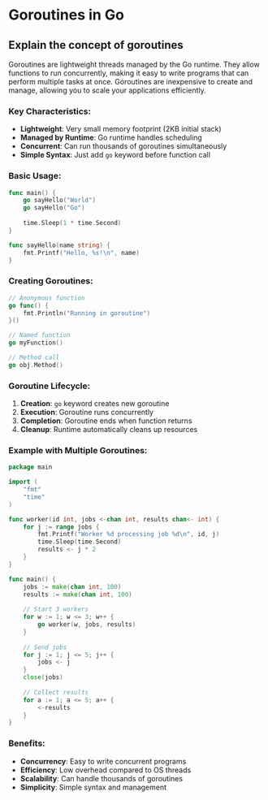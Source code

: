 # Goroutines in Go

## Explain the concept of goroutines

Goroutines are lightweight threads managed by the Go runtime. They allow functions to run concurrently, making it easy to write programs that can perform multiple tasks at once. Goroutines are inexpensive to create and manage, allowing you to scale your applications efficiently.

### Key Characteristics:

- **Lightweight**: Very small memory footprint (2KB initial stack)
- **Managed by Runtime**: Go runtime handles scheduling
- **Concurrent**: Can run thousands of goroutines simultaneously
- **Simple Syntax**: Just add `go` keyword before function call

### Basic Usage:

```go
func main() {
    go sayHello("World")
    go sayHello("Go")
    
    time.Sleep(1 * time.Second)
}

func sayHello(name string) {
    fmt.Printf("Hello, %s!\n", name)
}
```

### Creating Goroutines:

```go
// Anonymous function
go func() {
    fmt.Println("Running in goroutine")
}()

// Named function
go myFunction()

// Method call
go obj.Method()
```

### Goroutine Lifecycle:

1. **Creation**: `go` keyword creates new goroutine
2. **Execution**: Goroutine runs concurrently
3. **Completion**: Goroutine ends when function returns
4. **Cleanup**: Runtime automatically cleans up resources

### Example with Multiple Goroutines:

```go
package main

import (
    "fmt"
    "time"
)

func worker(id int, jobs <-chan int, results chan<- int) {
    for j := range jobs {
        fmt.Printf("Worker %d processing job %d\n", id, j)
        time.Sleep(time.Second)
        results <- j * 2
    }
}

func main() {
    jobs := make(chan int, 100)
    results := make(chan int, 100)
    
    // Start 3 workers
    for w := 1; w <= 3; w++ {
        go worker(w, jobs, results)
    }
    
    // Send jobs
    for j := 1; j <= 5; j++ {
        jobs <- j
    }
    close(jobs)
    
    // Collect results
    for a := 1; a <= 5; a++ {
        <-results
    }
}
```

### Benefits:

- **Concurrency**: Easy to write concurrent programs
- **Efficiency**: Low overhead compared to OS threads
- **Scalability**: Can handle thousands of goroutines
- **Simplicity**: Simple syntax and management
